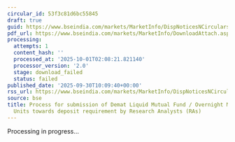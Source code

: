 ```yaml
---
circular_id: 53f3c81d6bc55845
draft: true
guid: https://www.bseindia.com/markets/MarketInfo/DispNoticesNCirculars.aspx?Noticeid={31C44D50-2493-42BF-8127-D7F07240EADA}&noticeno=20250930-19&dt=09/30/2025&icount=19&totcount=114&flag=0
pdf_url: https://www.bseindia.com/markets/MarketInfo/DownloadAttach.aspx?id=20250930-19&attachedId=
processing:
  attempts: 1
  content_hash: ''
  processed_at: '2025-10-01T02:08:21.821140'
  processor_version: '2.0'
  stage: download_failed
  status: failed
published_date: '2025-09-30T10:09:40+00:00'
rss_url: https://www.bseindia.com/markets/MarketInfo/DispNoticesNCirculars.aspx?Noticeid={31C44D50-2493-42BF-8127-D7F07240EADA}&noticeno=20250930-19&dt=09/30/2025&icount=19&totcount=114&flag=0
source: bse
title: Process for submission of Demat Liquid Mutual Fund / Overnight Mutual Fund
  Units towards deposit requirement by Research Analysts (RAs)
---
```


Processing in progress...